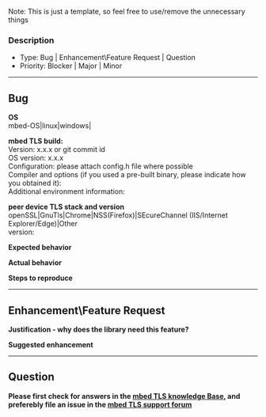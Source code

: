 Note: This is just a template, so feel free to use/remove the unnecessary things

### Description
- Type: Bug | Enhancement\Feature Request | Question
- Priority: Blocker | Major | Minor

---------------------------------------------------------------
## Bug

**OS**  
mbed-OS|linux|windows|

**mbed TLS build:**  
Version: x.x.x or git commit id  
OS version: x.x.x  
Configuration: please attach config.h file where possible  
Compiler and options (if you used a pre-built binary, please indicate how you obtained it):  
Additional environment information:  

**peer device TLS stack and version**  
openSSL|GnuTls|Chrome|NSS(Firefox)|SEcureChannel (IIS/Internet Explorer/Edge)|Other  
version:  

**Expected behavior**   

**Actual behavior**  

**Steps to reproduce**  

----------------------------------------------------------------
## Enhancement\Feature Request

**Justification - why does the library need this feature?**  

**Suggested enhancement**  

-----------------------------------------------------------------

## Question

**Please first check for answers in the [mbed TLS knowledge Base](https://tls.mbed.org/kb), and preferebly file an issue in the [mbed TLS support forum](https://tls.mbed.org/discussions)**  
